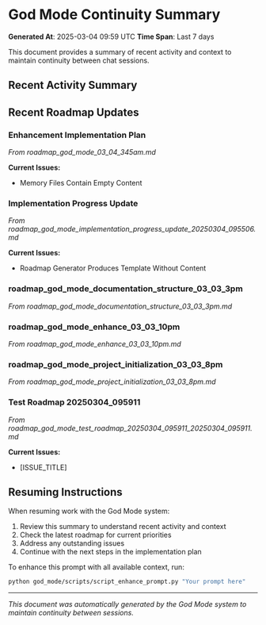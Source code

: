 # God Mode Continuity Summary

**Generated At**: 2025-03-04 09:59 UTC
**Time Span**: Last 7 days

This document provides a summary of recent activity and context to maintain continuity between chat sessions.

## Recent Activity Summary

## Recent Roadmap Updates

### Enhancement Implementation Plan
*From roadmap_god_mode_03_04_345am.md*

**Current Issues:**
- Memory Files Contain Empty Content

### Implementation Progress Update
*From roadmap_god_mode_implementation_progress_update_20250304_095506.md*

**Current Issues:**
- Roadmap Generator Produces Template Without Content

### roadmap_god_mode_documentation_structure_03_03_3pm
*From roadmap_god_mode_documentation_structure_03_03_3pm.md*

### roadmap_god_mode_enhance_03_03_10pm
*From roadmap_god_mode_enhance_03_03_10pm.md*

### roadmap_god_mode_project_initialization_03_03_8pm
*From roadmap_god_mode_project_initialization_03_03_8pm.md*

### Test Roadmap 20250304_095911
*From roadmap_god_mode_test_roadmap_20250304_095911_20250304_095911.md*

**Current Issues:**
- [ISSUE_TITLE]

## Resuming Instructions

When resuming work with the God Mode system:

1. Review this summary to understand recent activity and context
2. Check the latest roadmap for current priorities
3. Address any outstanding issues
4. Continue with the next steps in the implementation plan

To enhance this prompt with all available context, run:
```bash
python god_mode/scripts/script_enhance_prompt.py "Your prompt here"
```

---

*This document was automatically generated by the God Mode system to maintain continuity between sessions.*